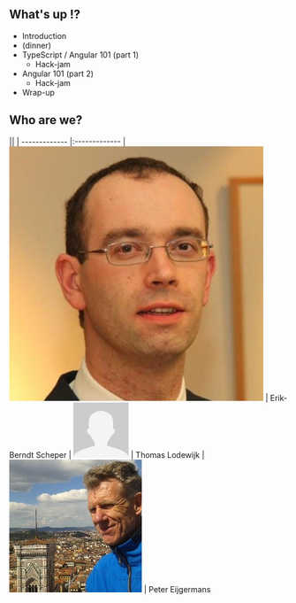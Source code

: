 ## What's up !?
- Introduction
- (dinner)
- TypeScript / Angular 101 (part 1)
  - Hack-jam
- Angular 101 (part 2)
  - Hack-jam
- Wrap-up


## Who are we?

||
| ------------- |:-------------
| ![headshot](images/us/erik-berndt.jpg) | Erik-Berndt Scheper <!-- .element: style="vertical-align: middle;" -->
| ![headshot](images/us/thomas.jpg)      | Thomas Lodewijk     <!-- .element: style="vertical-align: middle;" -->
| ![headshot](images/us/peter.jpg)       | Peter Eijgermans    <!-- .element: style="vertical-align: middle;" -->
